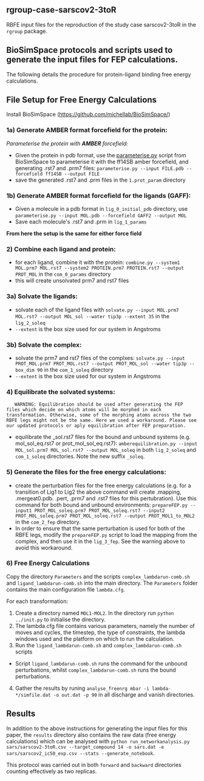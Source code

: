 ## rgroup-case-sarscov2-3toR
RBFE input files for the reproduction of the study case sarscov2-3toR in the `rgroup` package. 

## BioSimSpace protocols and scripts used to generate the input files for FEP calculations. 

The following details the procedure for protein-ligand binding free energy calculations. 

## File Setup for Free Energy Calculations

Install BioSimSpace (https://github.com/michellab/BioSimSpace/)

### 1a) Generate AMBER format forcefield for the protein:
  *Parameterise the protein with **AMBER** forcefield:*
  - Given the protein in pdb format, use the [parameterise.py](https://github.com/michellab/BioSimSpace/blob/devel/nodes/playground/parameterise.py) script from BioSimSpace to parameterise it with the ff14SB amber forcefield, and generating .rst7 and .prm7 files: ```parameterise.py --input FILE.pdb --forcefield ff14SB --output FILE```
  - save the generated .rst7 and .prm files in the `1.prot_param` directory

### 1b) Generate AMBER format forcefield for the ligands (GAFF):
  - Given a molecule in a pdb format in `lig_0_initial_pdb` directory, use ```parameterise.py --input MOL.pdb --forcefield GAFF2 --output MOL```
  - Save each molecule's .rst7 and .prm in `lig_1_params`
  
**From here the setup is the same for either force field**

### 2) Combine each ligand and protein:
  - for each ligand, combine it with the protein: ```combine.py --system1 MOL.prm7 MOL.rst7 --system2 PROTEIN.prm7 PROTEIN.rst7 --output PROT_MOL``` in the `com_0_params` directory
  - this will create unsolvated prm7 and rst7 files

### 3a) Solvate the ligands:
  - solvate each of the ligand files with ```solvate.py --input MOL.prm7 MOL.rst7 --output MOL_sol --water tip3p --extent 35``` in the `lig_2_soleq`
  - `--extent` is the box size used for our system in Angstroms
  
### 3b) Solvate the complex:
  - solvate the prm7 and rst7 files of the complxes: ```solvate.py --input PROT_MOL.prm7 PROT_MOL.rst7 --output PROT_MOL_sol --water tip3p --box_dim 90``` in the `com_1_soleq` directory
  - `--extent` is the box size used for our system in Angstroms

### 4) Equilibrate the solvated systems:
```
   WARNING: Equilibration should be used after generating the FEP files which decide on which atoms will be morphed in each transformation. Otherwise, some of the morphing atoms across the two RBFE legs might not be the same. Here we used a workaround. Please see our updated protocols or aply equilibration after FEP preparation. 
```

  - equilibrate the _sol.rst7 files for the bound and unbound systems (e.g. mol_sol_eq.rst7 or prot_mol_sol_eq.rst7): ```amberequilibration.py --input MOL_sol.prm7 MOL_sol.rst7 --output MOL_soleq``` in both `lig_2_soleq` and `com_1_soleq` directories. Note the new suffix `_soleq`.

### 5) Generate the files for the free energy calculations:

  - create the perturbation files for the free energy calculations (e.g. for a transition of Lig1 to Lig2 the above command will create .mapping, .mergeat0.pdb. .pert, .prm7 and .rst7 files for this pertubration). Use this command for both bound and unbound environments: ```prepareFEP.py --input1 PROT_MOL_soleq.prm7 PROT_MOL_soleq.rst7 --input2 PROT_MOL_soleq.prm7 PROT_MOL_soleq.rst7 --output PROT_MOL1_to_MOL2``` in the `com_2_fep` directory. 
  - In order to ensure that the same perturbation is used for both of the RBFE legs, modify the `prepareFEP.py` script to load the mapping from the complex, and then use it in the `lig_3_fep`. See the warning above to avoid this workaround. 

### 6) Free Energy Calculations
Copy the directory `Parameters` and the scripts `complex_lambdarun-comb.sh` and `ligand_lambdarun-comb.sh` into the main directory. The `Parameters` folder contains the main configuration file `lambda.cfg`.

For each transformation:
1) Create a directory named `MOL1-MOL2`. In the directory run `python ../init.py` to initialise the directory. 
2) The lambda.cfg file contains various parameters, namely the number of moves and cycles, the timestep, the type of constraints, the lambda windows used and the platform on which to run the calculation. 
3) Run the ```ligand_lambdarun-comb.sh``` and ```complex_lambdarun-comb.sh``` scripts
- Script ```ligand_lambdarun-comb.sh``` runs the command for the unbound perturbations, whilst ```complex_lambdarun-comb.sh``` runs the bound perturbations. 
4) Gather the results by runing ```analyse_freenrg mbar -i lambda-*/simfile.dat -o out.dat -p 90``` in all discharge and vanish directories. 

## Results

In addition to the above instructions for generating the input files for this paper, the `results` directory also contains the raw data (free energy calculations) which can be analysed with ```python run_networkanalysis.py sars/sarscov2-3toR.csv --target_compound 14 -o sars.dat -e sars/sarscov2_ic50_exp.csv --stats --generate_notebook```.

This protocol was carried out in both `forward` and `backward` directories counting effectively as two replicas. 


